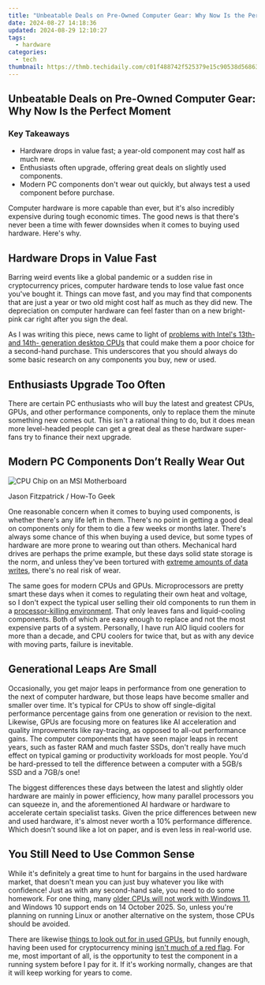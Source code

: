```yaml
---
title: "Unbeatable Deals on Pre-Owned Computer Gear: Why Now Is the Perfect Moment"
date: 2024-08-27 14:18:36
updated: 2024-08-29 12:10:27
tags:
  - hardware
categories:
  - tech
thumbnail: https://thmb.techidaily.com/c01f488742f525379e15c90538d56863d279883606cc35ff29b3863a4d78b16e.jpg
---
```


## Unbeatable Deals on Pre-Owned Computer Gear: Why Now Is the Perfect Moment

### Key Takeaways

* Hardware drops in value fast; a year-old component may cost half as much new.
* Enthusiasts often upgrade, offering great deals on slightly used components.
* Modern PC components don't wear out quickly, but always test a used component before purchase.

 Computer hardware is more capable than ever, but it's also incredibly expensive during tough economic times. The good news is that there's never been a time with fewer downsides when it comes to buying used hardware. Here's why.

##  Hardware Drops in Value Fast

 Barring weird events like a global pandemic or a sudden rise in cryptocurrency prices, computer hardware tends to lose value fast once you've bought it. Things can move fast, and you may find that components that are just a year or two old might cost half as much as they did new. The depreciation on computer hardware can feel faster than on a new bright-pink car right after you sign the deal.

 As I was writing this piece, news came to light of [problems with Intel's 13th- and 14th- generation desktop CPUs](https://some-guidance.techidaily.com/updated-the-connoisseurs-guide-to-adding-precise-dates-on-images/) that could make them a poor choice for a second-hand purchase. This underscores that you should always do some basic research on any components you buy, new or used.

##  Enthusiasts Upgrade Too Often

 There are certain PC enthusiasts who will buy the latest and greatest CPUs, GPUs, and other performance components, only to replace them the minute something new comes out. This isn't a rational thing to do, but it does mean more level-headed people can get a great deal as these hardware super-fans try to finance their next upgrade.

##  Modern PC Components Don’t Really Wear Out

![CPU Chip on an MSI Motherboard](https://static1.howtogeekimages.com/wordpress/wp-content/uploads/2023/12/cpu-motherboard.jpeg) 

Jason Fitzpatrick / How-To Geek

 One reasonable concern when it comes to buying used components, is whether there's any life left in them. There's no point in getting a good deal on components only for them to die a few weeks or months later. There's always some chance of this when buying a used device, but some types of hardware are more prone to wearing out than others. Mechanical hard drives are perhaps the prime example, but these days solid state storage is the norm, and unless they've been tortured with [extreme amounts of data writes](https://mondly-stories.techidaily.com/arabic-for-beginners-a-step-by-step-guide/), there's no real risk of wear.

 The same goes for modern CPUs and GPUs. Microprocessors are pretty smart these days when it comes to regulating their own heat and voltage, so I don't expect the typical user selling their old components to run them in a [processor-killing environment](https://facebook-video-content.techidaily.com/new-realign-corrected-identity-visualization-in-facebook-sessions-for-2024/). That only leaves fans and liquid-cooling components. Both of which are easy enough to replace and not the most expensive parts of a system. Personally, I have run AIO liquid coolers for more than a decade, and CPU coolers for twice that, but as with any device with moving parts, failure is inevitable.

##  Generational Leaps Are Small

 Occasionally, you get major leaps in performance from one generation to the next of computer hardware, but those leaps have become smaller and smaller over time. It's typical for CPUs to show off single-digital performance percentage gains from one generation or revision to the next. Likewise, GPUs are focusing more on features like AI acceleration and quality improvements like ray-tracing, as opposed to all-out performance gains. The computer components that have seen major leaps in recent years, such as faster RAM and much faster SSDs, don't really have much effect on typical gaming or productivity workloads for most people. You'd be hard-pressed to tell the difference between a computer with a 5GB/s SSD and a 7GB/s one!

 The biggest differences these days between the latest and slightly older hardware are mainly in power efficiency, how many parallel processors you can squeeze in, and the aforementioned AI hardware or hardware to accelerate certain specialist tasks. Given the price differences between new and used hardware, it's almost never worth a 10% performance difference. Which doesn't sound like a lot on paper, and is even less in real-world use.

##  You Still Need to Use Common Sense

 While it's definitely a great time to hunt for bargains in the used hardware market, that doesn't mean you can just buy whatever you like with confidence! Just as with any second-hand sale, you need to do some homework. For one thing, many [older CPUs will not work with Windows 11](https://bypass-frp.techidaily.com/how-to-bypass-frp-from-tecno-pop-7-pro-by-drfone-android/), and Windows 10 support ends on 14 October 2025\. So, unless you're planning on running Linux or another alternative on the system, those CPUs should be avoided.

 There are likewise [things to look out for in used GPUs](https://eaxpv-info.techidaily.com/new-future-earnings-gaming-geeks-on-youtube-for-2024/), but funnily enough, having been used for cryptocurrency mining [isn't much of a red flag](https://phone-solutions.techidaily.com/how-do-i-sign-a-svd-file-free-by-ldigisigner-sign-a-word-sign-a-word/). For me, most important of all, is the opportunity to test the component in a running system before I pay for it. If it's working normally, changes are that it will keep working for years to come.

<ins class="adsbygoogle"
     style="display:block"
     data-ad-format="autorelaxed"
     data-ad-client="ca-pub-7571918770474297"
     data-ad-slot="1223367746"></ins>



<ins class="adsbygoogle"
     style="display:block"
     data-ad-client="ca-pub-7571918770474297"
     data-ad-slot="8358498916"
     data-ad-format="auto"
     data-full-width-responsive="true"></ins>
